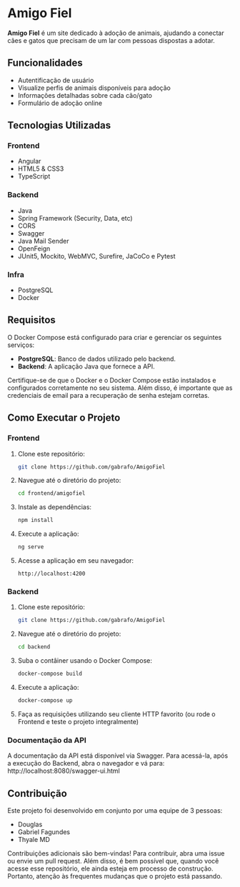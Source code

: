 # Amigo Fiel
**Amigo Fiel** é um site dedicado à adoção de animais, ajudando a conectar cães e gatos que precisam de um lar com pessoas dispostas a adotar.

## Funcionalidades
- Autentificação de usuário
- Visualize perfis de animais disponíveis para adoção
- Informações detalhadas sobre cada cão/gato
- Formulário de adoção online

## Tecnologias Utilizadas

### Frontend
- Angular
- HTML5 & CSS3
- TypeScript

### Backend
- Java
- Spring Framework (Security, Data, etc)
- CORS
- Swagger
- Java Mail Sender
- OpenFeign
- JUnit5, Mockito, WebMVC, Surefire, JaCoCo e Pytest

### Infra
- PostgreSQL
- Docker

## Requisitos
O Docker Compose está configurado para criar e gerenciar os seguintes serviços:
- **PostgreSQL**: Banco de dados utilizado pelo backend.
- **Backend**: A aplicação Java que fornece a API.

Certifique-se de que o Docker e o Docker Compose estão instalados e configurados corretamente no seu sistema. Além disso, é importante que as credenciais de email para a recuperação de senha estejam corretas.

## Como Executar o Projeto

### Frontend
1. Clone este repositório:
    ```bash
    git clone https://github.com/gabrafo/AmigoFiel
    ```
2. Navegue até o diretório do projeto:
    ```bash
    cd frontend/amigofiel
    ```
3. Instale as dependências:
    ```bash
    npm install
    ```
4. Execute a aplicação:
    ```bash
    ng serve
    ```
5. Acesse a aplicação em seu navegador:
    ```
    http://localhost:4200
    ```

### Backend
1. Clone este repositório:
    ```bash
    git clone https://github.com/gabrafo/AmigoFiel
    ```
2. Navegue até o diretório do projeto:
    ```bash
    cd backend
    ```
3. Suba o contâiner usando o Docker Compose:
    ```bash
    docker-compose build
    ```
4. Execute a aplicação:
    ```bash
    docker-compose up
    ```
5. Faça as requisições utilizando seu cliente HTTP favorito (ou rode o Frontend e teste o projeto integralmente)

### Documentação da API
A documentação da API está disponível via Swagger. Para acessá-la, após a execução do Backend, abra o navegador e vá para:
http://localhost:8080/swagger-ui.html

## Contribuição
Este projeto foi desenvolvido em conjunto por uma equipe de 3 pessoas:
- Douglas
- Gabriel Fagundes
- Thyale MD

Contribuições adicionais são bem-vindas! Para contribuir, abra uma issue ou envie um pull request. Além disso, é bem possível que, quando você acesse esse repositório, ele ainda esteja em processo de construção.
Portanto, atenção às frequentes mudanças que o projeto está passando.
